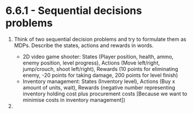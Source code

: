 # 6.6.1 - Sequential decisions problems

1. Think of two sequential decision problems and try to formulate them as MDPs. Describe the states, actions and rewards in words.
   * 2D video game shooter: States (Player position, health, ammo, enemy position, level progress), Actions (Move left/right, jump/crouch, shoot left/right),
     Rewards (10 points for eliminating enemy, -20 points for taking damage, 200 points for level finish)
   * Inventory management: States (Inventory level), Actions (Buy x amount of units, wait), Rewards (negative number representing inventory holding cost plus
     procurement costs [Because we want to minimise costs in inventory management])

3. 
